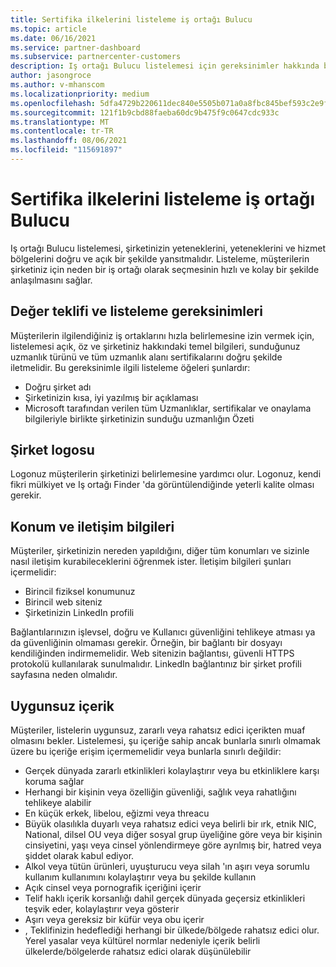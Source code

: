 ```yaml
---
title: Sertifika ilkelerini listeleme iş ortağı Bulucu
ms.topic: article
ms.date: 06/16/2021
ms.service: partner-dashboard
ms.subservice: partnercenter-customers
description: Iş ortağı Bulucu listelemesi için gereksinimler hakkında bilgi edinin.
author: jasongroce
ms.author: v-mhanscom
ms.localizationpriority: medium
ms.openlocfilehash: 5dfa4729b220611dec840e5505b071a0a8fbc845bef593c2e9fa9d0c0937c866
ms.sourcegitcommit: 121f1b9cbd88faeba60dc9b475f9c0647cdc933c
ms.translationtype: MT
ms.contentlocale: tr-TR
ms.lasthandoff: 08/06/2021
ms.locfileid: "115691897"
---
```

# <a name="partner-finder-listing-certification-policies"></a>Sertifika ilkelerini listeleme iş ortağı Bulucu

Iş ortağı Bulucu listelemesi, şirketinizin yeteneklerini, yeteneklerini ve hizmet bölgelerini doğru ve açık bir şekilde yansıtmalıdır. Listeleme, müşterilerin şirketiniz için neden bir iş ortağı olarak seçmesinin hızlı ve kolay bir şekilde anlaşılmasını sağlar.

## <a name="value-proposition-and-listing-requirements"></a>Değer teklifi ve listeleme gereksinimleri

Müşterilerin ilgilendiğiniz iş ortaklarını hızla belirlemesine izin vermek için, listelemesi açık, öz ve şirketiniz hakkındaki temel bilgileri, sunduğunuz uzmanlık türünü ve tüm uzmanlık alanı sertifikalarını doğru şekilde iletmelidir. Bu gereksinimle ilgili listeleme öğeleri şunlardır:

- Doğru şirket adı
- Şirketinizin kısa, iyi yazılmış bir açıklaması
- Microsoft tarafından verilen tüm Uzmanlıklar, sertifikalar ve onaylama bilgileriyle birlikte şirketinizin sunduğu uzmanlığın Özeti

## <a name="company-logo"></a>Şirket logosu

Logonuz müşterilerin şirketinizi belirlemesine yardımcı olur. Logonuz, kendi fikri mülkiyet ve Iş ortağı Finder 'da görüntülendiğinde yeterli kalite olması gerekir.

## <a name="location-and-contact-information"></a>Konum ve iletişim bilgileri

Müşteriler, şirketinizin nereden yapıldığını, diğer tüm konumları ve sizinle nasıl iletişim kurabileceklerini öğrenmek ister. İletişim bilgileri şunları içermelidir:

- Birincil fiziksel konumunuz
- Birincil web siteniz
- Şirketinizin LinkedIn profili

Bağlantılarınızın işlevsel, doğru ve Kullanıcı güvenliğini tehlikeye atması ya da güvenliğinin olmaması gerekir. Örneğin, bir bağlantı bir dosyayı kendiliğinden indirmemelidir. Web sitenizin bağlantısı, güvenli HTTPS protokolü kullanılarak sunulmalıdır. LinkedIn bağlantınız bir şirket profili sayfasına neden olmalıdır.

## <a name="inappropriate-content"></a>Uygunsuz içerik

Müşteriler, listelerin uygunsuz, zararlı veya rahatsız edici içerikten muaf olmasını bekler. Listelemesi, şu içeriğe sahip ancak bunlarla sınırlı olmamak üzere bu içeriğe erişim içermemelidir veya bunlarla sınırlı değildir:

- Gerçek dünyada zararlı etkinlikleri kolaylaştırır veya bu etkinliklere karşı koruma sağlar
- Herhangi bir kişinin veya özelliğin güvenliği, sağlık veya rahatlığını tehlikeye alabilir
- En küçük erkek, libelou, eğizmi veya threacu
- Büyük olasılıkla duyarlı veya rahatsız edici veya belirli bir ırk, etnik NIC, National, dilsel OU veya diğer sosyal grup üyeliğine göre veya bir kişinin cinsiyetini, yaşı veya cinsel yönlendirmeye göre ayrılmış bir, hatred veya şiddet olarak kabul ediyor.
- Alkol veya tütün ürünleri, uyuşturucu veya silah 'ın aşırı veya sorumlu kullanım kullanımını kolaylaştırır veya bu şekilde kullanın
- Açık cinsel veya pornografik içeriğini içerir
- Telif haklı içerik korsanlığı dahil gerçek dünyada geçersiz etkinlikleri teşvik eder, kolaylaştırır veya gösterir
- Aşırı veya gereksiz bir küfür veya obu içerir
- , Teklifinizin hedeflediği herhangi bir ülkede/bölgede rahatsız edici olur. Yerel yasalar veya kültürel normlar nedeniyle içerik belirli ülkelerde/bölgelerde rahatsız edici olarak düşünülebilir
